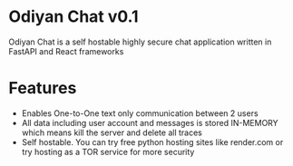 # Odiyan Chat v0.1
Odiyan Chat is a self hostable highly secure chat application written in FastAPI and React frameworks

# Features
- Enables One-to-One text only communication between 2 users
- All data including user account and messages is stored IN-MEMORY which means kill the server and delete all traces
- Self hostable. You can try free python hosting sites like render.com or try hosting as a TOR service for more security
